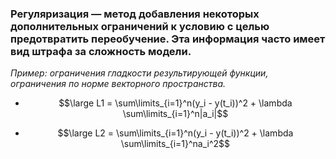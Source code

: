 ### **Регуляризация**  — метод добавления некоторых дополнительных ограничений к условию с целью предотвратить переобучение. Эта информация часто имеет вид штрафа за сложность модели.

_Пример: ограничения гладкости результирующей функции, ограничения по норме векторного пространства._

* $$\large L1 = \sum\limits_{i=1}^n(y_i - y(t_i))^2 + \lambda \sum\limits_{i=1}^n|a_i|$$

* $$\large L2 = \sum\limits_{i=1}^n(y_i - y(t_i))^2 + \lambda \sum\limits_{i=1}^na_i^2$$
